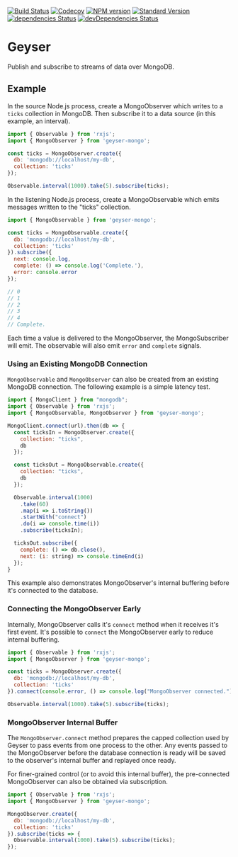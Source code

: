[![Build Status](https://travis-ci.org/bitjson/geyser.svg?branch=master)](https://travis-ci.org/bitjson/geyser)
[![Codecov](https://img.shields.io/codecov/c/github/bitjson/geyser.svg)](https://codecov.io/gh/bitjson/geyser)
[![NPM version](https://img.shields.io/npm/v/geyser-mongo.svg)](https://www.npmjs.com/package/geyser-mongo)
[![Standard Version](https://img.shields.io/badge/release-standard%20version-brightgreen.svg)](https://github.com/conventional-changelog/standard-version)
[![dependencies Status](https://david-dm.org/bitjson/geyser/status.svg)](https://david-dm.org/bitjson/geyser)
[![devDependencies Status](https://david-dm.org/bitjson/geyser/dev-status.svg)](https://david-dm.org/bitjson/geyser?type=dev)

# Geyser

Publish and subscribe to streams of data over MongoDB.

## Example

In the source Node.js process, create a MongoObserver which writes to a `ticks` collection in MongoDB. Then subscribe it to a data source (in this example, an interval).

```js
import { Observable } from 'rxjs';
import { MongoObserver } from 'geyser-mongo';

const ticks = MongoObserver.create({
  db: 'mongodb://localhost/my-db',
  collection: 'ticks'
});

Observable.interval(1000).take(5).subscribe(ticks);
```

In the listening Node.js process, create a MongoObservable which emits messages written to the "ticks" collection.

```js
import { MongoObservable } from 'geyser-mongo';

const ticks = MongoObservable.create({
  db: 'mongodb://localhost/my-db',
  collection: 'ticks'
}).subscribe({
  next: console.log,
  complete: () => console.log('Complete.'),
  error: console.error
});

// 0
// 1
// 2
// 3
// 4
// Complete.
```

Each time a value is delivered to the MongoObserver, the MongoSubscriber will emit. The observable will also emit `error` and `complete` signals.

### Using an Existing MongoDB Connection

`MongoObservable` and `MongoObserver` can also be created from an existing MongoDB connection. The following example is a simple latency test.

```js
import { MongoClient } from "mongodb";
import { Observable } from 'rxjs';
import { MongoObservable, MongoObserver } from 'geyser-mongo';

MongoClient.connect(url).then(db => {
  const ticksIn = MongoObserver.create({
    collection: "ticks",
    db
  });

  const ticksOut = MongoObservable.create({
    collection: "ticks",
    db
  });

  Observable.interval(1000)
    .take(60)
    .map(i => i.toString())
    .startWith("connect")
    .do(i => console.time(i))
    .subscribe(ticksIn);

  ticksOut.subscribe({
    complete: () => db.close(),
    next: (i: string) => console.timeEnd(i)
  });
}
```

This example also demonstrates MongoObserver's internal buffering before it's connected to the database.

### Connecting the MongoObserver Early

Internally, MongoObserver calls it's `connect` method when it receives it's first event. It's possible to `connect` the MongoObserver early to reduce internal buffering.

```js
import { Observable } from 'rxjs';
import { MongoObserver } from 'geyser-mongo';

const ticks = MongoObserver.create({
  db: 'mongodb://localhost/my-db',
  collection: 'ticks'
}).connect(console.error, () => console.log("MongoObserver connected."));

Observable.interval(1000).take(5).subscribe(ticks);
```

### MongoObserver Internal Buffer

The `MongoObserver.connect` method prepares the capped collection used by Geyser to pass events from one process to the other. Any events passed to the MongoObserver before the database connection is ready will be saved to the observer's internal buffer and replayed once ready.

For finer-grained control (or to avoid this internal buffer), the pre-connected MongoObserver can also be obtained via subscription.

```js
import { Observable } from 'rxjs';
import { MongoObserver } from 'geyser-mongo';

MongoObserver.create({
  db: 'mongodb://localhost/my-db',
  collection: 'ticks'
}).subscribe(ticks => {
  Observable.interval(1000).take(5).subscribe(ticks);
});
```
